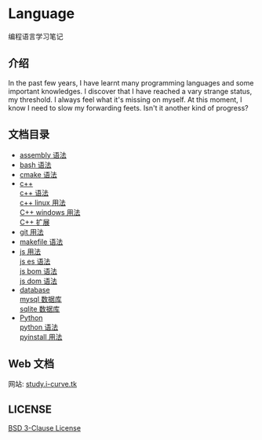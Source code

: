 # Language

编程语言学习笔记

## 介绍

In the past few years, I have learnt many programming languages and some important knowledges. I discover that I have reached a vary strange status, my threshold. I always feel what it's missing on myself. At this moment, I know I need to slow my forwarding feets. Isn't it another kind of progress?

## 文档目录

- [assembly 语法](ASSEMBLY/README.md)
- [bash 语法](BASH/README.md)
- [cmake 语法](CMAKE/README.md)
- [c++](C++)  
  [c++ 语法](C++/readme.md)  
  [c++ linux 用法](C++/linux.md)  
  [C++ windows 用法](C++/windows.md)  
  [C++ 扩展](C++/extension.md)
- [git 用法](GIT/README.md)
- [makefile 语法](MAKE/README.md)
- [js 用法](JS)  
  [js es 语法](JS/README.md)  
  [js bom 语法](JS/BOM.md)  
  [js dom 语法](JS/DOM.md)
- [database](database)  
  [mysql 数据库](DATABASE/MYSQL/README.md)  
  [sqlite 数据库](DATABASE/SQLITE/README.md)
- [Python](Python)  
  [python 语法](PYTHON/README.md)  
  [pyinstall 用法](PYTHON/pyinstall.md)

## Web 文档

网站: [study.i-curve.tk](https://study.i-curve.tk)

## LICENSE

[BSD 3-Clause License](LICENSE)
